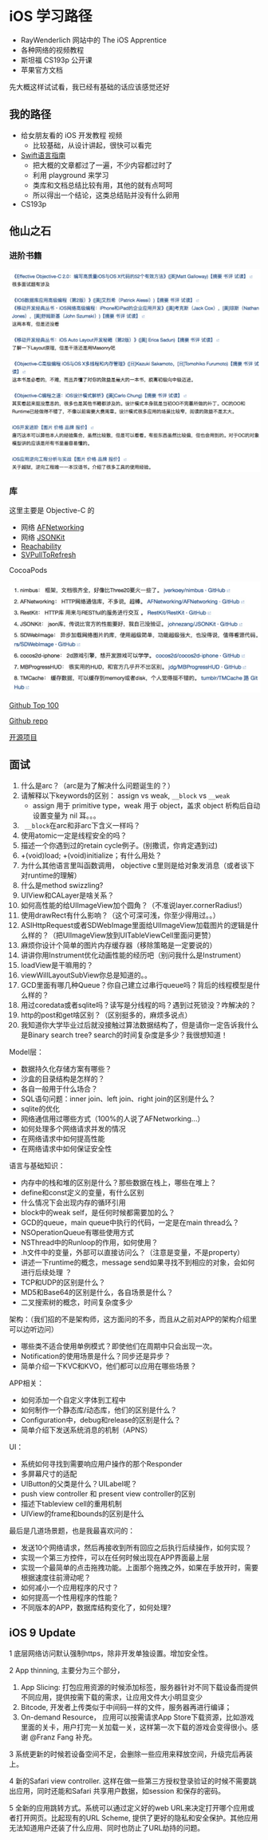 # iOS 学习路径

+ RayWenderlich 网站中的 The iOS Apprentice
+ 各种网络的视频教程
+ 斯坦福 CS193p 公开课
+ 苹果官方文档

先大概这样试试看，我已经有基础的话应该感觉还好

## 我的路径

+ 给女朋友看的 iOS 开发教程 视频
	+ 比较基础，从设计讲起，很快可以看完
+ [Swift语言指南](http://dev.swiftguide.cn/)
	+ 把大概的文章都过了一遍，不少内容都过时了
	+ 利用 playground 来学习
	+ 类库和文档总结比较有用，其他的就有点呵呵
	+ 所以得出一个结论，这类总结贴并没有什么卵用
+ CS193p

## 他山之石

### 进阶书籍

![lib2](_resources/lib2.jpg)



### 库

这里主要是 Objective-C 的

+ 网络 [AFNetworking](https://github.com/AFNetworking/AFNetworking)
+ 网络 [JSONKit](https://github.com/bolee/JSONKit)
+ [Reachability](https://github.com/bolee/Reachability)
+ [SVPullToRefresh](https://github.com/samvermette/SVPullToRefresh)

CocoaPods

![lib1](_resources/lib1.jpg)

[Github Top 100](https://github.com/Aufree/trip-to-iOS/blob/master/Top-100.md)

[Github repo](http://github.ibireme.com/github/list/ios/)

[开源项目](http://www.mobdevgroup.com/platform/ios/project/)

## 面试

1. 什么是arc？（arc是为了解决什么问题诞生的？）
2. 请解释以下keywords的区别： assign vs weak,   `__block` vs `__weak`
	+ assign 用于 primitive type，weak 用于 object，盖求 object 析构后自动设置变量为 nil 耳。。。 
3. ` __block`在arc和非arc下含义一样吗？
4. 使用atomic一定是线程安全的吗？
5. 描述一个你遇到过的retain cycle例子。(别撒谎，你肯定遇到过)
6.  +(void)load;   +(void)initialize；有什么用处？
7. 为什么其他语言里叫函数调用， objective c里则是给对象发消息（或者谈下对runtime的理解）
8. 什么是method swizzling?
9. UIView和CALayer是啥关系？
10. 如何高性能的给UIImageView加个圆角？（不准说layer.cornerRadius!）
11. 使用drawRect有什么影响？（这个可深可浅，你至少得用过。。）
12. ASIHttpRequest或者SDWebImage里面给UIImageView加载图片的逻辑是什么样的？（把UIImageView放到UITableViewCell里面问更赞）
13. 麻烦你设计个简单的图片内存缓存器（移除策略是一定要说的）
14. 讲讲你用Instrument优化动画性能的经历吧（别问我什么是Instrument）
15. loadView是干嘛用的？
16. viewWillLayoutSubView你总是知道的。。
17. GCD里面有哪几种Queue？你自己建立过串行queue吗？背后的线程模型是什么样的？
18. 用过coredata或者sqlite吗？读写是分线程的吗？遇到过死锁没？咋解决的？
19. http的post和get啥区别？（区别挺多的，麻烦多说点）
20. 我知道你大学毕业过后就没接触过算法数据结构了，但是请你一定告诉我什么是Binary search tree?  search的时间复杂度是多少？我很想知道！

Model层：

+ 数据持久化存储方案有哪些？
+ 沙盒的目录结构是怎样的？
+ 各自一般用于什么场合？
+ SQL语句问题：inner join、left join、right join的区别是什么？
+ sqlite的优化
+ 网络通信用过哪些方式（100%的人说了AFNetworking...）
+ 如何处理多个网络请求并发的情况
+ 在网络请求中如何提高性能
+ 在网络请求中如何保证安全性 

语言与基础知识：

+ 内存中的栈和堆的区别是什么？那些数据在栈上，哪些在堆上？
+ define和const定义的变量，有什么区别
+ 什么情况下会出现内存的循环引用
+ block中的weak self，是任何时候都需要加的么？
+ GCD的queue，main queue中执行的代码，一定是在main thread么？
+ NSOperationQueue有哪些使用方式
+ NSThread中的Runloop的作用，如何使用？
+ .h文件中的变量，外部可以直接访问么？（注意是变量，不是property）
+ 讲述一下runtime的概念，message send如果寻找不到相应的对象，会如何进行后续处理 ？
+ TCP和UDP的区别是什么？
+ MD5和Base64的区别是什么，各自场景是什么？
+ 二叉搜索树的概念，时间复杂度多少

架构：（我们招的不是架构师，这方面问的不多，而且从之前对APP的架构介绍里可以边听边问）

+ 哪些类不适合使用单例模式？即使他们在周期中只会出现一次。
+ Notification的使用场景是什么？同步还是异步？
+ 简单介绍一下KVC和KVO，他们都可以应用在哪些场景？ 

APP相关：

+ 如何添加一个自定义字体到工程中
+ 如何制作一个静态库/动态库，他们的区别是什么？
+ Configuration中，debug和release的区别是什么？
+ 简单介绍下发送系统消息的机制（APNS） 

UI：

+ 系统如何寻找到需要响应用户操作的那个Responder
+ 多屏幕尺寸的适配
+ UIButton的父类是什么？UILabel呢？
+ push view controller 和 present view controller的区别
+ 描述下tableview cell的重用机制
+ UIView的frame和bounds的区别是什么 

最后是几道场景题，也是我最喜欢问的：

+ 发送10个网络请求，然后再接收到所有回应之后执行后续操作，如何实现？
+ 实现一个第三方控件，可以在任何时候出现在APP界面最上层
+ 实现一个最简单的点击拖拽功能。上面那个拖拽之外，如果在手放开时，需要根据速度往前滑动呢？
+ 如何减小一个应用程序的尺寸？
+ 如何提高一个性用程序的性能？
+ 不同版本的APP，数据库结构变化了，如何处理?

## iOS 9 Update

1 底层网络访问默认强制https，除非开发单独设置。增加安全性。

2 App thinning, 主要分为三个部分，

1. App Slicing: 打包应用资源的时候添加标签，服务器针对不同下载设备而提供不同应用，提供按需下载的需求，让应用文件大小明显变少
2. Bitcode, 开发者上传类似于中间码一样的文件，服务器再进行编译；
3. On-demand Resource， 应用可以按需请求App Store下载资源，比如游戏里面的关卡，用户打完一关加载一关，这样第一次下载的游戏会变得很小。感谢 @Franz Fang 补充。 

3 系统更新的时候若设备空间不足，会删除一些应用来释放空间，升级完后再装上。

4 新的Safari view controller. 这样在做一些第三方授权登录验证的时候不需要跳出应用，同时还能和Safari 共享用户数据，如session 和保存的密码。

5 全新的应用跳转方式。系统可以通过定义好的web URL来决定打开哪个应用或者打开网页。比起现有的URL Scheme, 提供了更好的隐私和安全保护。其他应用无法知道用户还装了什么应用、同时也防止了URL劫持的问题。


